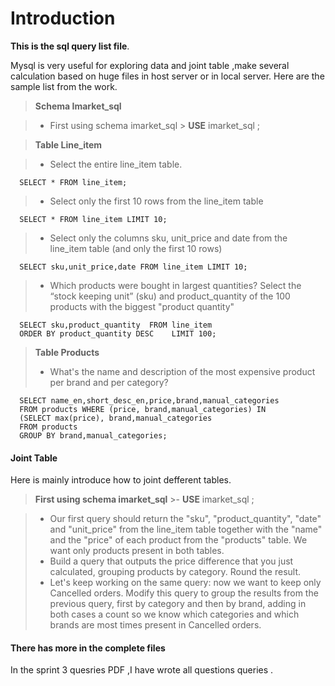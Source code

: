 Introduction
===================


**This is the sql query list file**.



Mysql is very useful for exploring data and joint table ,make several calculation based on huge files in host server or in local server. Here are the sample list from the work.

> **Schema Imarket_sql**

>-  First using schema imarket_sql 
       > **USE** imarket_sql ;

> **Table Line_item**
   
>- Select the entire line_item table.
     
      SELECT * FROM line_item;
     
 > - Select only the first 10 rows from the line_item table
     
      SELECT * FROM line_item LIMIT 10;
      
>-   Select only the columns sku, unit_price and date from the line_item table (and only the first 10 rows)
     
      SELECT sku,unit_price,date FROM line_item LIMIT 10;

>-   Which products were bought in largest quantities? Select the “stock keeping unit” (sku) and product_quantity of the 100 products with the biggest "product quantity"
      
      SELECT sku,product_quantity  FROM line_item 
      ORDER BY product_quantity DESC    LIMIT 100;

> **Table Products**
> - What's the name and description of the most expensive product per brand and per category?
  
      SELECT name_en,short_desc_en,price,brand,manual_categories
      FROM products WHERE (price, brand,manual_categories) IN
      (SELECT max(price), brand,manual_categories
      FROM products  
      GROUP BY brand,manual_categories;






#### <i class="icon-file"></i> Joint Table

Here is mainly introduce how to joint defferent tables.


> **First using schema imarket_sql** 
       >- **USE** imarket_sql ;


   
>- Our first query should return the "sku", "product_quantity", "date" and "unit_price" from the line_item table together with the "name" and the "price" of each product from the "products" table. We want only products present in both tables.
>- Build a query that outputs the price difference that you just calculated, grouping products by category. Round the result.
>- Let's keep working on the same query: now we want to keep only Cancelled orders. Modify this query to group the results from the previous query, first by category and then by brand, adding in both cases a count so we know which categories and which brands are most times present in Cancelled orders.


#### <i class="icon-folder-open"></i> There has more in the complete files
In the sprint 3 quesries PDF ,I have wrote all questions queries .
